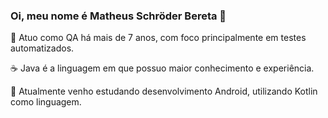 ### Oi, meu nome é Matheus Schröder Bereta 👋

:bug:
Atuo como QA há mais de 7 anos, com foco principalmente em testes automatizados.

:coffee:
Java é a linguagem em que possuo maior conhecimento e experiência.

:iphone:
Atualmente venho estudando desenvolvimento Android, utilizando Kotlin como linguagem.


<!--
**Matheeusb/Matheeusb** is a ✨ _special_ ✨ repository because its `README.md` (this file) appears on your GitHub profile.

Here are some ideas to get you started:

- 🔭 I’m currently working on ...
- 🌱 I’m currently learning ...
- 👯 I’m looking to collaborate on ...
- 🤔 I’m looking for help with ...
- 💬 Ask me about ...
- 📫 How to reach me: ...
- 😄 Pronouns: ...
- ⚡ Fun fact: ...
-->
